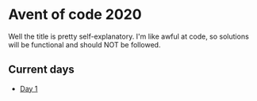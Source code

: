 # Avent of code 2020
Well the title is pretty self-explanatory. I'm like awful at code, so solutions will be functional and should NOT be followed.

## Current days
* [Day 1](day1/day1.ts)